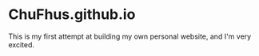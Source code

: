 # ChuFhus.github.io
This is my first attempt at building my own personal website, and I'm very excited.
